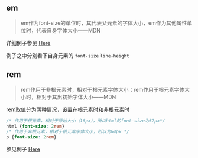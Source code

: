 ## em

 > em作为font-size的单位时，其代表父元素的字体大小，em作为其他属性单位时，代表自身字体大小——MDN

 详细例子参见 [Here](./em.html)

 例子之中分别看下自身元素的 `font-size` `line-height`

 ## rem

 > rem作用于非根元素时，相对于根元素字体大小；rem作用于根元素字体大小时，相对于其出初始字体大小——MDN

 rem取值分为两种情况，设置在根元素时和非根元素时

 ``` css
 /* 作用于根元素，相对于原始大小（16px），所以html的font-size为32px*/
html {font-size: 2rem}
/* 作用于非根元素，相对于根元素字体大小，所以为64px */
p {font-size: 2rem}
 ```
 参见例子 [Here](./rem.html)